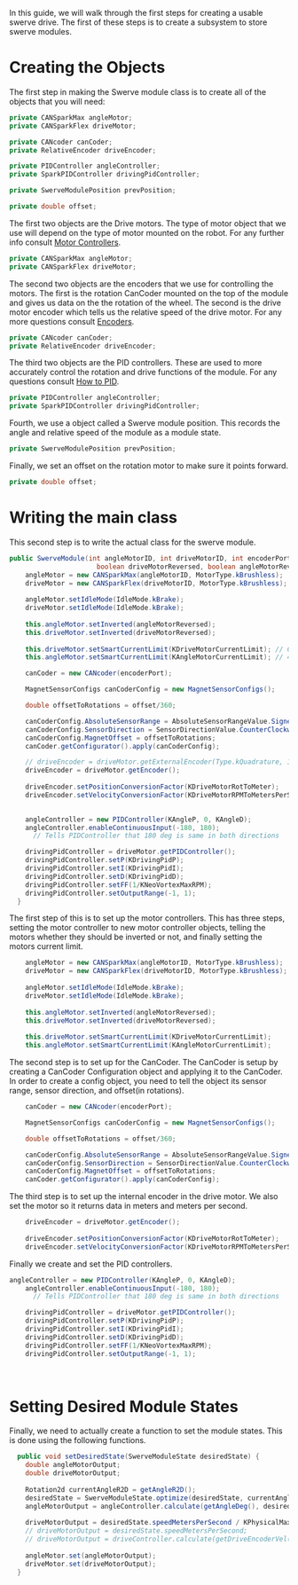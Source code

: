 In this guide, we will walk through the first steps for creating a usable swerve drive. The first of these steps is to create a subsystem to store swerve modules.&#x20;

# Creating the Objects

The first step in making the Swerve module class is to create all of the objects that you will need:

```java
private CANSparkMax angleMotor;
private CANSparkFlex driveMotor;

private CANcoder canCoder;
private RelativeEncoder driveEncoder;

private PIDController angleController;
private SparkPIDController drivingPidController;

private SwerveModulePosition prevPosition;

private double offset;
```

The first two objects are the Drive motors. The type of motor object that we use will depend on the type of motor mounted on the robot. For any further info consult [Motor Controllers](https://app.nuclino.com/t/b/7572f3be-36ea-489a-a519-7fad9a04e690?n).

```java
private CANSparkMax angleMotor;
private CANSparkFlex driveMotor;
```

The second two objects are the encoders that we use for controlling the motors. The first is the rotation CanCoder mounted on the top of the module and gives us data on the the rotation of the wheel. The second is the drive motor encoder which tells us the relative speed of the drive motor. For any more questions consult [Encoders](https://app.nuclino.com/t/b/606da02b-0873-4549-8fab-55ee90987463?n).&#x20;

```java
private CANcoder canCoder;
private RelativeEncoder driveEncoder;
```

The third two objects are the PID controllers. These are used to more accurately control the rotation and drive functions of the module. For any questions consult [How to PID](https://app.nuclino.com/t/b/49a5bdf9-ae8a-4db4-8fe3-8b7a326ea4f5?n).

```java
private PIDController angleController;
private SparkPIDController drivingPidController;
```

&#x20;Fourth, we use a object called a Swerve module position. This records the angle and relative speed of the module as a module state.&#x20;

```java
private SwerveModulePosition prevPosition;
```

Finally, we set an offset on the rotation motor to make sure it points forward.&#x20;

```java
private double offset;
```

# Writing the main class

This second step is to write the actual class for the swerve module.&#x20;

```java
public SwerveModule(int angleMotorID, int driveMotorID, int encoderPort, double offset, 
                      boolean driveMotorReversed, boolean angleMotorReversed) {
    angleMotor = new CANSparkMax(angleMotorID, MotorType.kBrushless);
    driveMotor = new CANSparkFlex(driveMotorID, MotorType.kBrushless);
    
    angleMotor.setIdleMode(IdleMode.kBrake);
    driveMotor.setIdleMode(IdleMode.kBrake);
    
    this.angleMotor.setInverted(angleMotorReversed);
    this.driveMotor.setInverted(driveMotorReversed);
    
    this.driveMotor.setSmartCurrentLimit(KDriveMotorCurrentLimit); // CURRENTLY 85! NEEDS TESTING
    this.angleMotor.setSmartCurrentLimit(KAngleMotorCurrentLimit); // 40

    canCoder = new CANcoder(encoderPort);

    MagnetSensorConfigs canCoderConfig = new MagnetSensorConfigs();

    double offsetToRotations = offset/360;

    canCoderConfig.AbsoluteSensorRange = AbsoluteSensorRangeValue.Signed_PlusMinusHalf;
    canCoderConfig.SensorDirection = SensorDirectionValue.CounterClockwise_Positive;
    canCoderConfig.MagnetOffset = offsetToRotations;
    canCoder.getConfigurator().apply(canCoderConfig);

    // driveEncoder = driveMotor.getExternalEncoder(Type.kQuadrature, 1);
    driveEncoder = driveMotor.getEncoder();
    
    driveEncoder.setPositionConversionFactor(KDriveMotorRotToMeter);
    driveEncoder.setVelocityConversionFactor(KDriveMotorRPMToMetersPerSec);

    
    angleController = new PIDController(KAngleP, 0, KAngleD);
    angleController.enableContinuousInput(-180, 180); 
      // Tells PIDController that 180 deg is same in both directions

    drivingPidController = driveMotor.getPIDController();
    drivingPidController.setP(KDrivingPidP);
    drivingPidController.setI(KDrivingPidI);
    drivingPidController.setD(KDrivingPidD);
    drivingPidController.setFF(1/KNeoVortexMaxRPM);
    drivingPidController.setOutputRange(-1, 1);
  }
```

The first step of this is to set up the motor controllers. This has three steps, setting the motor controller to new motor controller objects, telling the motors whether they should be inverted or not, and finally setting the motors current limit.&#x20;

```java
    angleMotor = new CANSparkMax(angleMotorID, MotorType.kBrushless);
    driveMotor = new CANSparkFlex(driveMotorID, MotorType.kBrushless);
    
    angleMotor.setIdleMode(IdleMode.kBrake);
    driveMotor.setIdleMode(IdleMode.kBrake);
    
    this.angleMotor.setInverted(angleMotorReversed);
    this.driveMotor.setInverted(driveMotorReversed);
    
    this.driveMotor.setSmartCurrentLimit(KDriveMotorCurrentLimit); 
    this.angleMotor.setSmartCurrentLimit(KAngleMotorCurrentLimit);
```

The second step is to set up for the CanCoder. The CanCoder is setup by creating a CanCoder Configuration object and applying it to the CanCoder. In order to create a config object, you need to tell the object its sensor range, sensor direction, and offset(in rotations).&#x20;

```java
    canCoder = new CANcoder(encoderPort);

    MagnetSensorConfigs canCoderConfig = new MagnetSensorConfigs();

    double offsetToRotations = offset/360;

    canCoderConfig.AbsoluteSensorRange = AbsoluteSensorRangeValue.Signed_PlusMinusHalf;
    canCoderConfig.SensorDirection = SensorDirectionValue.CounterClockwise_Positive;
    canCoderConfig.MagnetOffset = offsetToRotations;
    canCoder.getConfigurator().apply(canCoderConfig);
```

The third step is to set up the internal encoder in the drive motor. We also set the motor so it returns data in meters and meters per second.&#x20;

```java
    driveEncoder = driveMotor.getEncoder();
    
    driveEncoder.setPositionConversionFactor(KDriveMotorRotToMeter);
    driveEncoder.setVelocityConversionFactor(KDriveMotorRPMToMetersPerSec);
```

Finally we create and set the PID controllers.

```java
angleController = new PIDController(KAngleP, 0, KAngleD);
    angleController.enableContinuousInput(-180, 180); 
      // Tells PIDController that 180 deg is same in both directions

    drivingPidController = driveMotor.getPIDController();
    drivingPidController.setP(KDrivingPidP);
    drivingPidController.setI(KDrivingPidI);
    drivingPidController.setD(KDrivingPidD);
    drivingPidController.setFF(1/KNeoVortexMaxRPM);
    drivingPidController.setOutputRange(-1, 1);
```

<br>

# Setting Desired Module States

Finally, we need to actually create a function to set the module states. This is done using the following functions.&#x20;

```java
  public void setDesiredState(SwerveModuleState desiredState) {
    double angleMotorOutput;
    double driveMotorOutput;
    
    Rotation2d currentAngleR2D = getAngleR2D();
    desiredState = SwerveModuleState.optimize(desiredState, currentAngleR2D);
    angleMotorOutput = angleController.calculate(getAngleDeg(), desiredState.angle.getDegrees());
    
    driveMotorOutput = desiredState.speedMetersPerSecond / KPhysicalMaxDriveSpeedMPS;
    // driveMotorOutput = desiredState.speedMetersPerSecond;
    // driveMotorOutput = driveController.calculate(getDriveEncoderVel(), desiredState.speedMetersPerSecond) / KPhysicalMaxDriveSpeedMPS;
    
    angleMotor.set(angleMotorOutput);
    driveMotor.set(driveMotorOutput); 
  }

```

<br>
